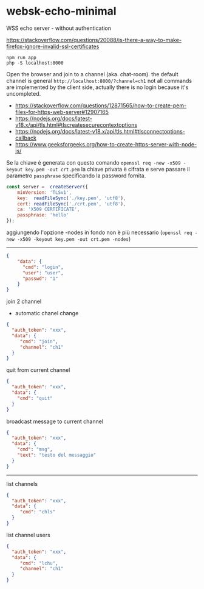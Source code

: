 # websk-echo-minimal
WSS echo server - without authentication

https://stackoverflow.com/questions/20088/is-there-a-way-to-make-firefox-ignore-invalid-ssl-certificates

```shell
npm run app
php -S localhost:8000
```

Open the browser and join to a channel (aka. chat-room).
the default channel is general `http://localhost:8000/?channel=ch1`
not all commands are implemented by the client side, actually there is no
login because it's uncompleted.

* https://stackoverflow.com/questions/12871565/how-to-create-pem-files-for-https-web-server#12907165
* https://nodejs.org/docs/latest-v18.x/api/tls.html#tlscreatesecurecontextoptions
* https://nodejs.org/docs/latest-v18.x/api/tls.html#tlsconnectoptions-callback
* https://www.geeksforgeeks.org/how-to-create-https-server-with-node-js/

Se la chiave è generata con questo comando `openssl req -new -x509 -keyout key.pem -out crt.pem`
la chiave privata è cifrata e serve passare il parametro `passphrase` specificando la password fornita.

```js
const server =  createServer({
    minVersion: 'TLSv1',
    key:  readFileSync('./key.pem', 'utf8'),
    cert: readFileSync('./crt.pem', 'utf8'),
    ca: 'X509 CERTIFICATE',
    passphrase: 'hello'
});
```
aggiungendo l'opzione -nodes in fondo non è più necessario 
(`openssl req -new -x509 -keyout key.pem -out crt.pem -nodes`)


---

```json
{
    "data": {
      "cmd": "login",
      "user": "user",
      "passwd": "1"
    }
}
```

join 2 channel
- automatic chanel change

```json
{
  "auth_token": "xxx",
  "data": {
     "cmd": "join",
     "channel": "ch1"
  }
}
```

quit from current channel
```json
{
  "auth_token": "xxx",
  "data": {
    "cmd": "quit"
  }
}
```

broadcast message to current channel
```json
{
  "auth_token": "xxx",
  "data": {
    "cmd": "msg",
    "text": "testo del messaggio"
  }
}
```

---
list channels

```json
{
  "auth_token": "xxx",
  "data": {
     "cmd": "chls"
  }
}
```

list channel users

```json
{
  "auth_token": "xxx",
  "data": {
     "cmd": "lchu",
     "channel": "ch1"
  }
}
```
